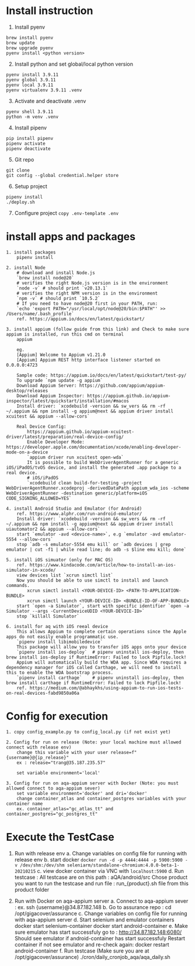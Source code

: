 # Install instruction
1. Install pyenv
```
brew install pyenv
brew update
brew upgrade pyenv
pyenv install <python version>
```
2. Install python and set global/local python version
```
pyenv install 3.9.11
pyenv global 3.9.11
pyenv local 3.9.11
pyenv virtualenv 3.9.11 .venv
```
3. Activate and deactivate .venv
```
pyenv shell 3.9.11
python -m venv .venv
```
4. Install pipenv
```
pip install pipenv
pipenv activate
pipenv deactivate

```
5. Git repo
```
git clone
git config --global credential.helper store
```
6. Setup project
```
pipenv install
./deploy.sh
```

7. Configure project
`copy .env-template .env`

# install apps and packages
```
1. install packages
    pipenv install

2. install Node    
    # download and install Node.js
    `brew install node@20`
    # verifies the right Node.js version is in the environment
    `node -v` # should print `v20.13.1`
    # verifies the right NPM version is in the environment
    `npm -v` # should print `10.5.2` 
    # If you need to have node@20 first in your PATH, run:
    `echo 'export PATH="/usr/local/opt/node@20/bin:$PATH"' >> /Users/name/.bash_profile`
    ref. https://appium.io/docs/en/latest/quickstart/

3. install appium (follow guide from this link) and Check to make sure appium is installed, run this cmd on terminal
    appium
    
    eg.
    [Appium] Welcome to Appium v1.21.0
    [Appium] Appium REST http interface listener started on 0.0.0.0:4723
    
    Sample code: https://appium.io/docs/en/latest/quickstart/test-py/
    To upgrade `npm update -g appium`
    Download Appium Server: https://github.com/appium/appium-desktop/releases
    Download Appium Inspector: https://appium.github.io/appium-inspector/latest/quickstart/installation/#macos
    Install driver: `xcodebuild -version && sw_vers && rm -rf ~/.appium && npm install -g appium@next && appium driver install xcuitest && appium --allow-cors`
    
    Real Device Config: 
        https://appium.github.io/appium-xcuitest-driver/latest/preparation/real-device-config/
        Enable Developer Mode: https://developer.apple.com/documentation/xcode/enabling-developer-mode-on-a-device
        `appium driver run xcuitest open-wda`
        It is possible to build WebDriverAgentRunner for a generic iOS/iPadOS/tvOS device, and install the generated .app package to a real device.
        # iOS/iPadOS
        `xcodebuild clean build-for-testing -project WebDriverAgentRunner.xcodeproj -derivedDataPath appium_wda_ios -scheme WebDriverAgentRunner -destination generic/platform=iOS CODE_SIGNING_ALLOWED=YES`
    
4. install Android Studio and Emulator (for Android)
    ref. https://www.alphr.com/run-android-emulator/
    Install driver: `xcodebuild -version && sw_vers && rm -rf ~/.appium && npm install -g appium@next && appium driver install uiautomator2 && appium --allow-cors`
    start `emulator -avd <device-name>`, e.g `emulator -avd emulator-5554 --allow-cors`
    stop `adb -s emulator-5554 emu kill` or `adb devices | grep emulator | cut -f1 | while read line; do adb -s $line emu kill; done`

5. install iOS simuator (only for MAC OS)
    ref. https://www.kindacode.com/article/how-to-install-an-ios-simulator-in-xcode/
    view devices list `xcrun simctl list` 
    Now you should be able to use simctl to install and launch commands.
        xcrun simctl install <YOUR-DEVICE-ID> <PATH-TO-APPLICATION-BUNDLE>
        xcrun simctl launch <YOUR-DEVICE-ID> <BUNDLE-ID-OF-APP-BUNDLE>
    start `open -a Simulator`, start with specific identifier `open -a Simulator --args -CurrentDeviceUDID <YOUR-DEVICE-ID>`
    stop `killall Simulator`
    
6. install for aq with iOS reeal device
    This allows Appium to complete certain operations since the Apple apps do not easily enable programmatic use.
    `pipenv install libimobiledevice`
    This package will allow you to transfer iOS apps onto your device
    `pipenv install ios-deploy`  # pipenv uninstall ios-deploy, then brew install ios-deploy if RuntimeError: Failed to lock Pipfile.lock!
    Appium will automatically build the WDA app. Since WDA requires a dependency manager for iOS called Carthage, we will need to install this to enable the WDA bootstrap process.
    `pipenv install carthage`    # pipenv uninstall ios-deploy, then brew install carthage if RuntimeError: Failed to lock Pipfile.lock!
    ref. https://medium.com/@abhaykhs/using-appium-to-run-ios-tests-on-real-devices-fabd9850a06a
```

# Config for execution
```
1. copy config_example.py to config_local.py (if not exist yet)

2. Config for run on release (Note: your local machine must allowed connect with release env)
    change this variable with your user release=f"{username}@{ip_release}" 
    ex : release="trang@35.187.235.57"
    
    set variable environment='local'
   
3. Config for run on aqa-appium server with Docker (Note: you must allowed connect to aqa-appium sever)
    set variable environment='docker' and dri='docker'
    change container_atlas and container_postgres variables with your container name
    ex. container_atlas="gc_atlas_tt" and container_postgres="gc_postgres_tt"
```

# Execute the TestCase

1. Run with release env 
    a. Change variables on config file for running with release env
    b. start docker `docker run -d -p 4444:4444 -p 5900:5900 -v /dev/shm:/dev/shm seleniarm/standalone-chromium:4.0.0-beta-1-20210215`
    c. view docker container via VNC with `localhost:5900`
    d. Run testcase :
        All testcase are on this path : aQA/android/src
        Chose product you want to run the testcase and run file : run_{product}.sh file from this product folder

2. Run with Docker on aqa-appium server
    a. Connect to aqa-appium sever : ex. ssh {username}@34.87.182.148
    b. Go to assurance repo : cd /opt/gigacover/assurance
    c. Change variables on config file for running with aqa-appium server
    d. Start selenium and emulator containers
        docker start selenium-container
        docker start android-container
    e. Make sure emulator has start successfuly
        go to : http://34.87.182.148:6080/
        Should see emulator if android-container has start successfuly
        Restart container if not see emulator and re-check again: docker restart android-container
    f. Run testcase (Make sure you are at /opt/gigacover/assurance)
        ./cron/daily_cronjob_aqa/aqa_daily.sh
